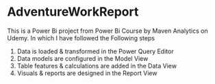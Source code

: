 # AdventureWorkReport

This is a Power Bi project from Power Bi Course by Maven Analytics on Udemy. In which I have followed the Following steps 
1. Data is loaded & transformed in the Power Query Editor
2. Data models are configured in the Model View
3. Table features & calculations are added in the Data View
4. Visuals & reports are designed in the Report View
